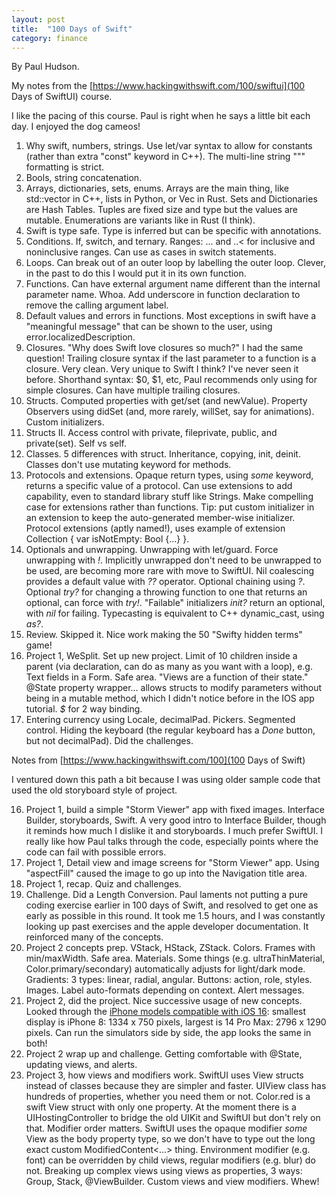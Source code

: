 ```yaml
---
layout: post
title:  "100 Days of Swift"
category: finance
---
```


By Paul Hudson.

My notes from the [https://www.hackingwithswift.com/100/swiftui](100 Days of SwiftUI) course.

I like the pacing of this course. Paul is right when he says a little bit each day. I enjoyed the dog cameos!

1. Why swift, numbers, strings. Use let/var syntax to allow for constants (rather than extra "const" keyword in C++). The multi-line string """ formatting is strict.
2. Bools, string concatenation.
3. Arrays, dictionaries, sets, enums. Arrays are the main thing, like std::vector in C++, lists in Python, or Vec in Rust. Sets and Dictionaries are Hash Tables. Tuples are fixed size and type but the values are mutable. Enumerations are variants like in Rust (I think).
4. Swift is type safe. Type is inferred but can be specific with annotations.
5. Conditions. If, switch, and ternary. Ranges: ... and ..< for inclusive and noninclusive ranges. Can use as cases in switch statements.
6. Loops. Can break out of an outer loop by labelling the outer loop. Clever, in the past to do this I would put it in its own function.
7. Functions. Can have external argument name different than the internal parameter name. Whoa. Add underscore in function declaration to remove the calling argument label.
8. Default values and errors in functions. Most exceptions in swift have a "meaningful message" that can be shown to the user, using error.localizedDescription.
9. Closures. "Why does Swift love closures so much?" I had the same question! Trailing closure syntax if the last parameter to a function is a closure. Very clean. Very unique to Swift I think? I've never seen it before. Shorthand syntax: $0, $1, etc, Paul recommends only using for simple closures. Can have multiple trailing closures.
10. Structs. Computed properties with get/set (and newValue). Property Observers using didSet (and, more rarely, willSet, say for animations). Custom initializers.
11. Structs II. Access control with private, fileprivate, public, and private(set). Self vs self.
12. Classes. 5 differences with struct. Inheritance, copying, init, deinit. Classes don't use mutating keyword for methods.
13. Protocols and extensions. Opaque return types, using *some* keyword, returns a specific value of a protocol. Can use extensions to add capability, even to standard library stuff like Strings. Make compelling case for extensions rather than functions. Tip: put custom initializer in an extension to keep the auto-generated member-wise initializer. Protocol extensions (aptly named!), uses example of extension Collection { var isNotEmpty: Bool {...} }.
14. Optionals and unwrapping. Unwrapping with let/guard. Force unwrapping with *!*. Implicitly unwrapped don't need to be unwrapped to be used, are becoming more rare with move to SwiftUI. Nil coalescing provides a default value with *??* operator. Optional chaining using *?*. Optional *try?* for changing a throwing function to one that returns an optional, can force with *try!*. "Failable" initializers *init?* return an optional, with *nil* for failing. Typecasting is equivalent to C++ dynamic_cast, using *as?*.
15. Review. Skipped it. Nice work making the 50 "Swifty hidden terms" game!
16. Project 1, WeSplit. Set up new project. Limit of 10 children inside a parent (via declaration, can do as many as you want with a loop), e.g. Text fields in a Form. Safe area. "Views are a function of their state." @State property wrapper... allows structs to modify parameters without being in a mutable method, which I didn't notice before in the IOS app tutorial. *$* for 2 way binding.
17. Entering currency using Locale, decimalPad. Pickers. Segmented control. Hiding the keyboard (the regular keyboard has a *Done* button, but not decimalPad). Did the challenges.

Notes from [https://www.hackingwithswift.com/100](100 Days of Swift)

I ventured down this path a bit because I was using older sample code that used the old storyboard style of project.

16. Project 1, build a simple "Storm Viewer" app with fixed images. Interface Builder, storyboards, Swift. A very good intro to Interface Builder, though it reminds how much I dislike it and storyboards. I much prefer SwiftUI. I really like how Paul talks through the code, especially points where the code can fail with possible errors. 
17. Project 1, Detail view and image screens for "Storm Viewer" app. Using "aspectFill" caused the image to go up into the Navigation title area.
18. Project 1, recap. Quiz and challenges.
19. Challenge. Did a Length Conversion. Paul laments not putting a pure coding exercise earlier in 100 days of Swift, and resolved to get one as early as possible in this round. It took me 1.5 hours, and I was constantly looking up past exercises and the apple developer documentation. It reinforced many of the concepts.
20. Project 2 concepts prep. VStack, HStack, ZStack. Colors. Frames with min/maxWidth. Safe area. Materials. Some things (e.g. ultraThinMaterial, Color.primary/secondary) automatically adjusts for light/dark mode. Gradients: 3 types: linear, radial, angular. Buttons: action, role, styles. Images. Label auto-formats depending on context. Alert messages.
21. Project 2, did the project. Nice successive usage of new concepts. Looked through the [iPhone models compatible with iOS 16](https://support.apple.com/guide/iphone/supported-models-iphe3fa5df43/ios): smallest display is iPhone 8: 1334 x 750 pixels, largest is 14 Pro Max: 2796 x 1290 pixels. Can run the simulators side by side, the app looks the same in both!
22. Project 2 wrap up and challenge. Getting comfortable with @State, updating views, and alerts.
23. Project 3, how views and modifiers work. SwiftUI uses View structs instead of classes because they are simpler and faster. UIView class has hundreds of properties, whether you need them or not. Color.red is a swift View struct with only one property. At the moment there is a UIHostingController to bridge the old UIKit and SwiftUI but don't rely on that. Modifier order matters. SwiftUI uses the opaque modifier *some* View as the body property type, so we don't have to type out the long exact custom ModifiedContent<...> thing. Environment modifier (e.g. font) can be overridden by child views, regular modifiers (e.g. blur) do not. Breaking up complex views using views as properties, 3 ways: Group, Stack, @ViewBuilder. Custom views and view modifiers. Whew!